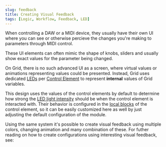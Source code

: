 ```yaml
---
slug: feedback
title: Creating Visual Feedback
tags: [Logic, Workflow, Feedback, LED]
---
```


When controlling a DAW or a MIDI device, they usually have their own UI where you can see or otherwise percieve the changes you're making to parameters through MIDI control.

These UI elements can often mimic the shape of knobs, sliders and usually show exact values for the parameter being changed.

On Grid, there is no such advanced UI as a screen, where virtual values or animations representing values could be presented. Instead, Grid uses dedicated [LEDs](/category/led-actions) per [Control Element](/category/ui-events) to represent **internal** values of Grid variables.

This design uses the values of the control elements by default to determine how strong the [LED light intensity](/docs/wiki/actions/led/intensity.md) should be when the control element is interacted with. Their behavior is configured in the [local blocks](/docs/wiki/actions/variables/local-variables.md) of the control element, so it can be easily customized here as well by just adjusting the default configuration of the module.

Using the same system it's possible to create visual feedback using multiple colors, changing animation and many combination of these. For futher reading on how to create configurations using interesting visual feedback, see: